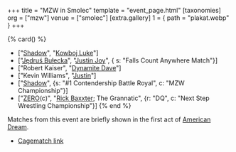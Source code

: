 +++
title = "MZW in Smolec"
template = "event_page.html"
[taxonomies]
org = ["mzw"]
venue = ["smolec"]
[extra.gallery]
1 = { path = "plakat.webp" }
+++

{% card() %}
- ["[Shadow](@/w/shadow.md)", "[Kowboj Luke](@/w/red-thunder.md)"]
- ["[Jędruś Bułecka](@/w/jedrus-bulecka.md)", "[Justin Joy](@/w/justin-joy.md)", {
    s: "Falls Count Anywhere Match"}]
- ["Robert Kaiser", "[Dynamite Dave](@/w/dynamite-dave.md)"]
- ["Kevin Williams", "[Justin](@/w/justin-joy.md)"]
- ["[Shadow](@/w/shadow.md)", {s: "#1 Contendership Battle Royal", c: "MZW Championship"}]
- ["[ZERO](@/w/franz-engel.md)(c)", "[Rick Baxxter](@/w/rick-baxxter.md); The Grannatic",
  {r: "DQ", c: "Next Step Wrestling Championship"}]
{% end %}

Matches from this event are briefly shown in the first act of [American Dream](@/a/american-dream.md).

* [Cagematch link](https://www.cagematch.net/?id=1&nr=112730)
